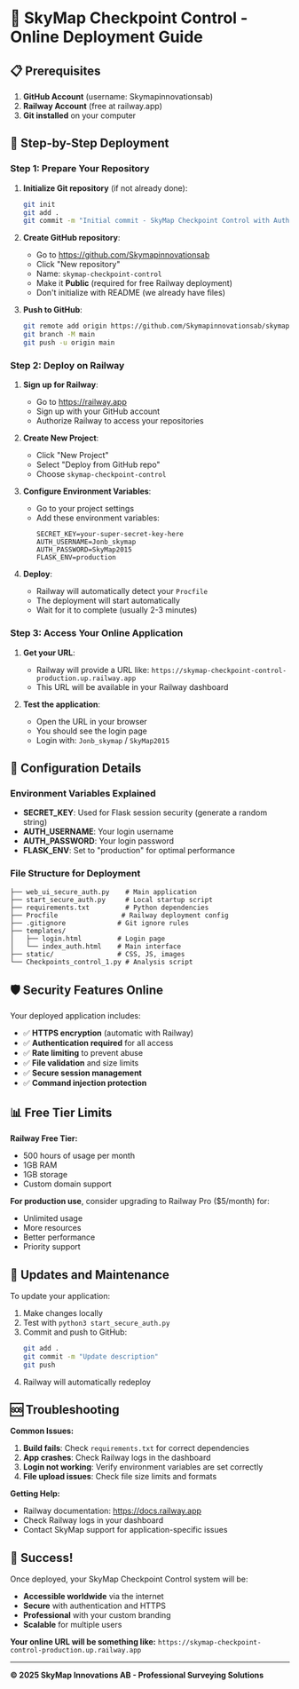 # 🚀 SkyMap Checkpoint Control - Online Deployment Guide

## 📋 Prerequisites

1. **GitHub Account** (username: Skymapinnovationsab)
2. **Railway Account** (free at railway.app)
3. **Git installed** on your computer

## 🎯 Step-by-Step Deployment

### Step 1: Prepare Your Repository

1. **Initialize Git repository** (if not already done):
   ```bash
   git init
   git add .
   git commit -m "Initial commit - SkyMap Checkpoint Control with Authentication"
   ```

2. **Create GitHub repository**:
   - Go to https://github.com/Skymapinnovationsab
   - Click "New repository"
   - Name: `skymap-checkpoint-control`
   - Make it **Public** (required for free Railway deployment)
   - Don't initialize with README (we already have files)

3. **Push to GitHub**:
   ```bash
   git remote add origin https://github.com/Skymapinnovationsab/skymap-checkpoint-control.git
   git branch -M main
   git push -u origin main
   ```

### Step 2: Deploy on Railway

1. **Sign up for Railway**:
   - Go to https://railway.app
   - Sign up with your GitHub account
   - Authorize Railway to access your repositories

2. **Create New Project**:
   - Click "New Project"
   - Select "Deploy from GitHub repo"
   - Choose `skymap-checkpoint-control`

3. **Configure Environment Variables**:
   - Go to your project settings
   - Add these environment variables:
     ```
     SECRET_KEY=your-super-secret-key-here
     AUTH_USERNAME=Jonb_skymap
     AUTH_PASSWORD=SkyMap2015
     FLASK_ENV=production
     ```

4. **Deploy**:
   - Railway will automatically detect your `Procfile`
   - The deployment will start automatically
   - Wait for it to complete (usually 2-3 minutes)

### Step 3: Access Your Online Application

1. **Get your URL**:
   - Railway will provide a URL like: `https://skymap-checkpoint-control-production.up.railway.app`
   - This URL will be available in your Railway dashboard

2. **Test the application**:
   - Open the URL in your browser
   - You should see the login page
   - Login with: `Jonb_skymap` / `SkyMap2015`

## 🔧 Configuration Details

### Environment Variables Explained

- **SECRET_KEY**: Used for Flask session security (generate a random string)
- **AUTH_USERNAME**: Your login username
- **AUTH_PASSWORD**: Your login password
- **FLASK_ENV**: Set to "production" for optimal performance

### File Structure for Deployment

```
├── web_ui_secure_auth.py    # Main application
├── start_secure_auth.py     # Local startup script
├── requirements.txt         # Python dependencies
├── Procfile                # Railway deployment config
├── .gitignore             # Git ignore rules
├── templates/
│   ├── login.html         # Login page
│   └── index_auth.html    # Main interface
├── static/                # CSS, JS, images
└── Checkpoints_control_1.py # Analysis script
```

## 🛡️ Security Features Online

Your deployed application includes:
- ✅ **HTTPS encryption** (automatic with Railway)
- ✅ **Authentication required** for all access
- ✅ **Rate limiting** to prevent abuse
- ✅ **File validation** and size limits
- ✅ **Secure session management**
- ✅ **Command injection protection**

## 📊 Free Tier Limits

**Railway Free Tier:**
- 500 hours of usage per month
- 1GB RAM
- 1GB storage
- Custom domain support

**For production use**, consider upgrading to Railway Pro ($5/month) for:
- Unlimited usage
- More resources
- Better performance
- Priority support

## 🔄 Updates and Maintenance

To update your application:
1. Make changes locally
2. Test with `python3 start_secure_auth.py`
3. Commit and push to GitHub:
   ```bash
   git add .
   git commit -m "Update description"
   git push
   ```
4. Railway will automatically redeploy

## 🆘 Troubleshooting

**Common Issues:**

1. **Build fails**: Check `requirements.txt` for correct dependencies
2. **App crashes**: Check Railway logs in the dashboard
3. **Login not working**: Verify environment variables are set correctly
4. **File upload issues**: Check file size limits and formats

**Getting Help:**
- Railway documentation: https://docs.railway.app
- Check Railway logs in your dashboard
- Contact SkyMap support for application-specific issues

## 🎉 Success!

Once deployed, your SkyMap Checkpoint Control system will be:
- **Accessible worldwide** via the internet
- **Secure** with authentication and HTTPS
- **Professional** with your custom branding
- **Scalable** for multiple users

**Your online URL will be something like:**
`https://skymap-checkpoint-control-production.up.railway.app`

---

**© 2025 SkyMap Innovations AB - Professional Surveying Solutions**
